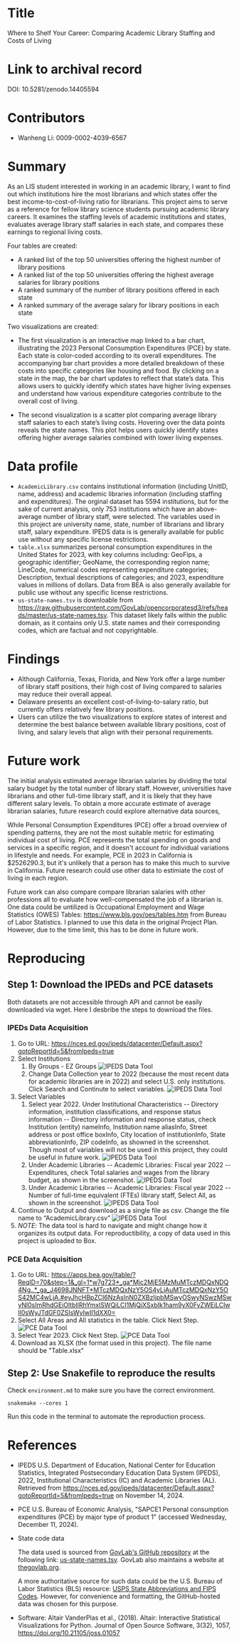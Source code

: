# Title
Where to Shelf Your Career: Comparing Academic Library Staffing and Costs of Living

# Link to archival record
DOI: 10.5281/zenodo.14405594

# Contributors
- Wanheng Li: 0009-0002-4039-6567

# Summary
As an LIS student interested in working in an academic library, I want to find out which institutions hire the most librarians and which states offer the best income-to-cost-of-living ratio for librarians. This project aims to serve as a reference for fellow library science students pursuing academic library careers. It examines the staffing levels of academic institutions and states, evaluates average library staff salaries in each state, and compares these earnings to regional living costs.<br>

Four tables are created:
- A ranked list of the top 50 universities offering the highest number of library positions
- A ranked list of the top 50 universities offering the highest average salaries for library positions
- A ranked summary of the number of library positions offered in each state
- A ranked summary of the average salary for library positions in each state

Two visualizations are created:
- The first visualization is an interactive map linked to a bar chart, illustrating the 2023 Personal Consumption Expenditures (PCE) by state. Each state is color-coded according to its overall expenditures. The accompanying bar chart provides a more detailed breakdown of these costs into specific categories like housing and food. By clicking on a state in the map, the bar chart updates to reflect that state’s data. This allows users to quickly identify which states have higher living expenses and understand how various expenditure categories contribute to the overall cost of living.

- The second visualization is a scatter plot comparing average library staff salaries to each state’s living costs. Hovering over the data points reveals the state names. This plot helps users quickly identify states offering higher average salaries combined with lower living expenses.

# Data profile 
- `AcademicLibrary.csv` contains institutional information (including UnitID, name, address) and academic libraries information (including staffing and expenditures). The orginal dataset has 5594 institutions, but for the sake of current analysis, only 753 institutions which have an above-average number of library staff, were selected. The variables used in this project are university name, state, number of librarians and library staff, salary expenditure. IPEDS data is is generally available for public use without any specific license restrictions.
- `table.xlsx` summarizes personal consumption expenditures in the United States for 2023, with key columns including: GeoFips, a geographic identifier; GeoName, the corresponding region name; LineCode, numerical codes representing expenditure categories; Description, textual descriptions of categories; and 2023, expenditure values in millions of dollars. Data from BEA is also generally available for public use without any specific license restrictions.
- `us-state-names.tsv` is downloable from https://raw.githubusercontent.com/GovLab/opencorporatesd3/refs/heads/master/us-state-names.tsv. This dataset likely falls within the public domain, as it contains only U.S. state names and their corresponding codes, which are factual and not copyrightable.

# Findings
- Although California, Texas, Florida, and New York offer a large number of library staff positions, their high cost of living compared to salaries may reduce their overall appeal.
- Delaware presents an excellent cost-of-living-to-salary ratio, but currently offers relatively few library positions.
- Users can utilize the two visualizations to explore states of interest and determine the best balance between available library positions, cost of living, and salary levels that align with their personal requirements.

# Future work
The initial analysis estimated average librarian salaries by dividing the total salary budget by the total number of library staff. However, universities have librarians and other full-time library staff, and it is likely that they have different salary levels. To obtain a more accurate estimate of average librarian salaries, future research could explore alternative data sources,

While Personal Consumption Expenditures (PCE) offer a broad overview of spending patterns, they are not the most suitable metric for estimating individual cost of living. PCE represents the total spending on goods and services in a specific region, and it doesn't account for individual variations in lifestyle and needs. For example, PCE in 2023 in California is $2526290.3, but it's unlikely that a person has to make this much to survive in California. Future research could use other data to estimiate the cost of living in each region.

Future work can also compare compare librarian salaries with other professions all to evaluate how well-compensated the job of a librarian is. One data could be untilized is Occupational Employment and Wage Statistics (OWES) Tables: https://www.bls.gov/oes/tables.htm from Bureau of Labor Statistics. I planned to use this data in the original Project Plan. However, due to the time limit, this has to be done in future work.

# Reproducing 
## Step 1: Download the IPEDs and PCE datasets
Both datasets are not accessible through API and cannot be easily downloaded via wget. Here I desbribe the steps to download the files.
### IPEDs Data Acquisition
1. Go to URL: https://nces.ed.gov/ipeds/datacenter/Default.aspx?gotoReportId=5&fromIpeds=true 
2. Select Institutions 
    1. By Groups - EZ Groups
    ![IPEDS Data Tool](screenshots/IPEDS1.png)
    2. Change Data Collection year to 2022 (because the most recent data for academic libraries are in 2022) and select U.S. only institutions. Click Search and Continute to select variables.
    ![IPEDS Data Tool](screenshots/IPEDS2.png)
4. Select Variables
    1. Select year 2022. Under Institutional Characteristics -- Directory information, institution classifications, and response status information -- Directory information and response status, check Institution (entity) nameInfo, Institution name aliasInfo, Street address or post office boxInfo, City location of institutionInfo, State abbreviationInfo, ZIP codeInfo, as showned in the screenshot. Though most of variables will not be used in this project, they could be useful in future work.
    ![IPEDS Data Tool](screenshots/IPEDS3.png)
    2. Under Academic Libraries -- Academic Libraries: Fiscal year 2022 -- Expenditures, check Total salaries and wages from the library budget, as shown in the screenshot.
    ![IPEDS Data Tool](screenshots/IPEDS4.png)
    3. Under Academic Libraries -- Academic Libraries: Fiscal year 2022 -- Number of full-time equivalent (FTEs) library staff, Select All, as shown in the screenshot.
    ![IPEDS Data Tool](screenshots/IPEDS5.png)
5. Continue to Output and download as a single file as csv. Change the file name to “AcademicLibrary.csv”
    ![IPEDS Data Tool](screenshots/IPEDS6.png) 
6. *NOTE*: The data tool is hard to navigate and might change how it organizes its output data. For reproductibility, a copy of data used in this project is uploaded to Box. 

### PCE Data Acquisition
1. Go to URL: https://apps.bea.gov/itable/?ReqID=70&step=1&_gl=1*w7g723*_ga*Mjc2MjE5MzMuMTczMDQxNDQ4Ng..*_ga_J4698JNNFT*MTczMDQxNzY5OS4yLjAuMTczMDQxNzY5OS42MC4wLjA.#eyJhcHBpZCI6NzAsInN0ZXBzIjpbMSwyOSwyNSwzMSwyNl0sImRhdGEiOltbIlRhYmxlSWQiLCI1MjQiXSxbIk1ham9yX0FyZWEiLCIwIl0sWyJTdGF0ZSIsWyIwIl1dXX0=
2. Select All Areas and All statistics in the table. Click Next Step.
![PCE Data Tool](screenshots/PCE1.png)
3. Select Year 2023. Click Next Step.
![PCE Data Tool](screenshots/PCE2.png)
3. Download as XLSX (the format used in this project). The file name should be "Table.xlsx"

## Step 2: Use Snakefile to reproduce the results
Check `environment.md` to make sure you have the correct environment.
```
snakemake --cores 1
```
Run this code in the terminal to automate the reproduction process.

# References
- IPEDS
U.S. Department of Education, National Center for Education Statistics, Integrated Postsecondary
Education Data System (IPEDS), 2022, Institutional Characteristics (IC) and Academic Libraries (AL). Retrieved from https://nces.ed.gov/ipeds/datacenter/Default.aspx?gotoReportId=5&fromIpeds=true on November 14, 2024.

- PCE
U.S. Bureau of Economic Analysis, "SAPCE1 Personal consumption expenditures (PCE) by major type of product 1" (accessed Wednesday, December 11, 2024).

- State code data

    The data used is sourced from [GovLab's GitHub repository](https://github.com/GovLab) at the following link: [us-state-names.tsv](https://raw.githubusercontent.com/GovLab/opencorporatesd3/refs/heads/master/us-state-names.tsv). GovLab also maintains a website at [thegovlab.org](https://thegovlab.org).<br>

    A more authoritative source for such data could be the U.S. Bureau of Labor Statistics (BLS) resource: [USPS State Abbreviations and FIPS Codes](https://www.bls.gov/respondents/mwr/electronic-data-interchange/appendix-d-usps-state-abbreviations-and-fips-codes.htm). However, for convenience and formatting, the GitHub-hosted data was chosen for this purpose.

- Software: Altair
VanderPlas et al., (2018). Altair: Interactive Statistical Visualizations for Python. Journal of Open Source Software, 3(32), 1057, https://doi.org/10.21105/joss.01057